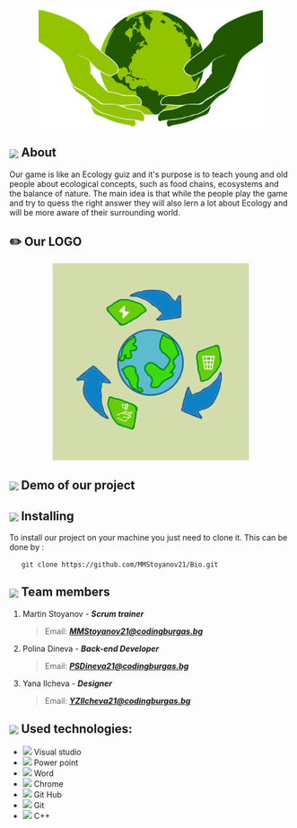 <p float="left" align="center"> <img src="/images/earth.png" width="400">

## <img align="center" src="https://icons.iconarchive.com/icons/oxygen-icons.org/oxygen/256/Actions-help-about-icon.png" width="30"> About
Our game is like an Ecology guiz and it's purpose is to teach young and old people
about ecological concepts, such as food chains, ecosystems and the balance of nature.
The main idea is that while the people play the game and try to quess the right answer
they will also lern a lot about Ecology and will be more aware of their surrounding world.


## :pencil2: Our LOGO
<p float="left" align="center"> <img src="/images/logo.png" width="350">


## <img align="center" src="https://cdn-icons-png.flaticon.com/512/3708/3708519.png" width="30"> Demo of our project



## <img align="center" src="https://icons.iconarchive.com/icons/dtafalonso/android-lollipop/512/Settings-icon.png" width="30"> Installing
To install our project on your machine you just need to clone it. This can be done by :



```
   git clone https://github.com/MMStoyanov21/Bio.git
```


## <img align="center" src="https://cdn-icons-png.flaticon.com/512/2493/2493283.png" width="30">   Team members
1. Martin Stoyanov - ***Scrum trainer***
   > Email: ***MMStoyanov21@codingburgas.bg***

2. Polina Dineva - ***Back-end Developer***
   > Email: ***PSDineva21@codingburgas.bg***
   
3. Yana Ilcheva - ***Designer***
   > Email: ***YZIlcheva21@codingburgas.bg***



## <img align="center" src="https://icon-library.com/images/it-icon-png/it-icon-png-6.jpg" width="30"> Used technologies:
- <img src="https://upload.wikimedia.org/wikipedia/commons/thumb/5/59/Visual_Studio_Icon_2019.svg/2060px-Visual_Studio_Icon_2019.svg.png" width="20">  Visual studio
- <img src="https://upload.wikimedia.org/wikipedia/commons/thumb/0/0d/Microsoft_Office_PowerPoint_%282019%E2%80%93present%29.svg/512px-Microsoft_Office_PowerPoint_%282019%E2%80%93present%29.svg.png?20210821050414" width="20">  Power point
- <img src="https://findicons.com/files/icons/2795/office_2013_hd/2000/word.png" width="20">  Word
- <img src="https://upload.wikimedia.org/wikipedia/commons/thumb/e/e1/Google_Chrome_icon_%28February_2022%29.svg/800px-Google_Chrome_icon_%28February_2022%29.svg.png" width="20">  Chrome
- <img src="https://cdn-icons-png.flaticon.com/512/25/25231.png" width="20">  Git Hub
- <img src="https://upload.wikimedia.org/wikipedia/commons/thumb/e/e0/Git-logo.svg/640px-Git-logo.svg.png" width="20">  Git
- <img src="https://upload.wikimedia.org/wikipedia/commons/thumb/1/18/ISO_C%2B%2B_Logo.svg/640px-ISO_C%2B%2B_Logo.svg.png" width="20"> C++

